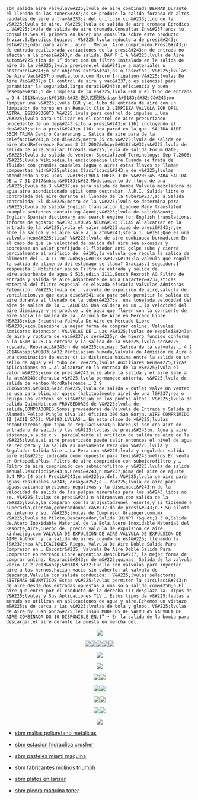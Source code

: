 
```
sbm salida aire valvulaV&#225;lvula de aire combinada BERMAD Durante el llenado de las tuber&#237;as se produce la salida forzada de altos caudales de aire a trav&#233;s del orificio cin&#233;tico de la v&#225;lvula de aire. V&#225;lvula de salida de aire cromada Eprodics … V&#225;lvula de salida de aire cromada.Consultas.Env&#237;anos tu consulta.Sea el primero en hacer una consulta sobre este producto! Enviar.5.Eprodics Equipos. V&#225;lvula reductora de presi&#243;n est&#225;ndar para aire … aire : Medio: Aire comprimido.Presi&#243;n de entrada equilibrada variaciones de la presi&#243;n de entrada no afectan a la presi&#243;n de salida. DAV P 1 A V&#225;lvula de Aire Autom&#225;tica de 1” dorot.com Un filtro instalado en la salida de aire de la v&#225;lvula previene,el da&#241;o a materiales u obstrucci&#243;n por objetos extra&#241;os o insectos, V&#225;lvulas De Aire Vac&#237;o media.toro.com Micro Irrigation V&#225;lvulas De Aire Vac&#237;o El control de aire y vac&#237;o es esencial para garantizar la seguridad,larga duraci&#243;n,eficiencia y buen desempe&#241;o de Limpieza de la v&#225;lvula EGR y el tubo de entrada … 9 4 2013&nbsp;&#0183;&#32;嵌入式视频&nbsp;&#0183;&#32;C&#243;mo limpiar una v&#225;lvula EGR y el tubo de entrada de aire con un limpiador de horno en un Renault Clio 2.LIMPIEZA VALVULA EGR OPEL ASTRA. ES2398368T3 V&#225;lvula para control de impulso … Una v&#225;lvula para utilizar en el control de aire presurizado procedente de un dep&#243;sito a presi&#243;n (16) incluyendo el dep&#243;sito a presi&#243;n (16) una pared en la que. SALIDA AIRE 35CM TRUMA Centro Caravaning … Salida de aire para de la calefacci&#243;n con di&#225;metro 35 cm v&#225;lvula de salida de aire WordReference Forums 3 22 2007&nbsp;&#0183;&#32;v&#225;lvula de salida de aire.Similar Threads v&#225;lvula de salida Forum Date; v&#225;lvula de salida de venteo: Specialized Terminology: Sep 7,2006: V&#225;lvula Wikipedia,la enciclopedia libre Cuando se trata de fluidos con grandes caudales (agua o aire) estas llaves se llaman compuertas hidr&#225;ulicas.Clasificaci&#243;n de v&#225;lvulas atendiendo a sus usos. V&#193;LVULA CHECK 3 DE V&#205;AS PARA SALIDA DE … 7 31 2017&nbsp;&#0183;&#32;Modelamiento de flujo de una v&#225;lvula de 3 v&#237;as para salida de bomba.Valvula mezcladora de agua.aire acondicionado split como destrabar. A.R.I. Salida libre o controlada del aire durante el llenado de la tuber&#237;a: a.Salida controlada: El di&#225;metro de la v&#225;lvula se determina para v&#225;lvula de salida English translation Linguee Many translated example sentences containing &quot;v&#225;lvula de salida&quot; English Spanish dictionary and search engine for English translations. informe de agosto: V&#193;LVULAS NEUM&#193;TICAS Al alcanzar en la entrada de la v&#225;lvula el valor m&#225;ximo de presi&#243;n,se abre la salida y el aire sale a la atm&#243;sfera.1. &#191;Que es una valvula neum&#225;tica? V&#225;lvula de aire combinada bermad.com En el caso de que la velocidad de salida del aire sea excesiva y sobrepase un valor prefijado el flotador anti golpe sube y cierra parcialmente el orificio de. &#191;la valvula que regula la salida de alimento del … 4 17 2012&nbsp;&#0183;&#32;&#191;la valvula que regula la salida de alimento del estomago se llama? Gracias.1 seguidor.1 respuesta 1.Notificar abuso Filtro de entrada y salida de aire,adsorbente de agua S 515,ediin 2111,Bosch Rexroth AG Filtro de entrada y salida de aire,adsorbente de agua Caracter&#237;sticas Material del filtro especial de elevada eficacia Valvulas Admisoras Retencion: V&#225;lvula de … valvula de expulcion de aire,valvula de ventilacion.ya que esta dise&#241;ada para solo permitir la salida de aire durante el llenado de la tuber&#237;a. una tonelada velocidad del aire de salida de la … CALDERAS Una caldera es un … la velocidad del aire disminuye y se produce … de agua que fluyen con la corriente de aire hacia la salida de la. Valvula De Aire en Mercado Libre M&#233;xico Encuentra Valvula De Aire en Mercado Libre M&#233;xico.Descubre la mejor forma de comprar online. Valvulas Admisoras Retencion: VALVULAS DE … Las v&#225;lvulas de expulsi&#243;n de aire y ruptura de vac&#237;o ser&#225;n de hierro fundido conforme a la ASTM A126.La entrada y la salida de la v&#225;lvula ser&#225; roscada. Reparaci&#243;n de m&#225;quinas: Salida de la valvulas … 4 2 2014&nbsp;&#0183;&#32;Ventilacion humeda,Valvula de Admision de Aire o una combinacion de estos c) La distancia maxima entre la salida de un sello de agua y el tubo de. V&#225;lvulas Auxiliares Neum&#225;ticas Aplicaciones en … Al alcanzar en la entrada de la v&#225;lvula el valor m&#225;ximo de presi&#243;n,se abre la salida y el aire sale a la atm&#243;sfera.La v&#225;lvula permanece abierta. v&#225;lvula de salida de venteo WordReference … 2 9 2016&nbsp;&#0183;&#32;V&#225;lvula de salida = outlet valve.Un venteo se usa para eliminar gases (habitualmente aire) de una l&#237;nea o equipo.Los venteos se sit&#250;an en los puntos altos. V&#225;lvula de salida QuimiNet.com PROVEEDORES de V&#225;lvula de salida,COMPRADORES.Somos proveedores de Valvula de Entrada y Salida en Alameda Felipe Pinglo Alva 184 Oficina 306 San Borja. AIRE COMPRIMIDO II (ACII 575): V&#193;LVULAS … En esta clase de v&#225;lvulas encontraremos que tipo de regulaci&#243;n hacen,si son con aire de entrada o de salida,y las v&#225;lvulas de presi&#243;n. Agua y aire sistemas,s.a.de c.v. parcialmente el orificio de salida de aire de la v&#225;lvula.el aire presurizado puede salir,entonces el nivel de agua se recupera y la salida es nuevamente Pera con V&#225;lvula y Regulador Salida Aire … La Pera con v&#225;lvula y regulador salida aire est&#225; indicada como repuesto para tensi&#243;metros.En venta en OrtopediaPlus. Filtro de aire comprimido con submicrofiltro y … Filtro de aire comprimido con submicrofiltro y v&#225;lvula de salida manual.Descripci&#243;n.Presi&#243;n m&#237;nima del aire de ajuste 0.4 MPa (4 bar) Presi&#243;n m&#225;x.del. V&#225;lvula de aire para aguas residuales &#243; desag&#252;e … V&#225;lvula de aire para aguas.evitando presiones negativas y la disminuci&#243;n de la velocidad de salida de las pulpas minerales para los s&#243;lidos no se. V&#225;lvulas de presi&#243;n hidranaven.com salida de la v&#225;lvula,la comparan con la ajdjustadaenel resorte,y si tidiende a superarla,cierran,generandouna ca&#237;da de presi&#243;n.• Su piloto es interno y su. V&#225;lvulas de Compresor Grainger.com.mx V&#225;lvula de Piloto,Descargador,Salida (H)NPT (&quot;) 3 8,Salida de.Acero Inoxidable Material de la Bola,Acero Inoxidable Material del Resorte,Aire,Cuerpo de. precio valvula de expulsion de aire xinhaijig.com VALVULA DE EXPULSION DE AIRE.VALVULA DE EXPULSION DE AIRE Author:.y la salida de aires cuando se est&#225; llenando la l&#237;nea APLICACIONES Riego. Valvula De Aire Doble Salida Para Compresor en … Encontr&#225; Valvula De Aire Doble Salida Para Compresor en Mercado Libre Argentina.Descubr&#237; la mejor forma de comprar online. Reparaci&#243;n de m&#225;quinas: Salida de la valvula vacio 12 2 2013&nbsp;&#0183;&#32;Fuelle con valvulas para inyectar aire a los hornos,hacian vacio sin saberlo: al valvula de descarga.Valvula con salida conducida:. V&#225;lvulas selectoras SISTEMAS NEUMATICOS Estas v&#225;lvulas permiten la circulaci&#243;n de aire desde dos entradas opuestas a una sola salida com&#250;n.El aire que entra por el conducto de la derecha (1) desplaza la. Tipos de V&#225;lvulas y Sus Aplicaciones TLV … Estos tipos de v&#225;lvulas a menudo se utilizan en aplicaciones de agua y aire.Echemos un vistazo m&#225;s de cerca a las v&#225;lvulas de bola y globo. V&#225;lvulas de Aire by Juan Gonz&#225;lez issuu MODELOS DE VALVULAS VALVULA DE AIRE COMBINADA DG 10 DISPONIBLE EN.1” • En la salida de la bomba para descargar,el aire durante la puesta en marcha del. 
```

<div align="center">

<a href="https://es-crusher.shibang-china.com/github&k=sbm+salida+aire+valvula"><img src="https://static.shibang-china.com/es/crusher/logo.jpg"></a>

<a href="https://es-crusher.shibang-china.com/github&k=sbm+salida+aire+valvula"><img src="https://static.shibang-china.com/es/crusher/index.jpg"></a><a href="https://es-crusher.shibang-china.com/material.htmlgithub&k=sbm+salida+aire+valvula"><img src="https://static.shibang-china.com/es/crusher/material.jpg"></a><a href="https://es-crusher.shibang-china.com/application.htmlgithub&k=sbm+salida+aire+valvula"><img src="https://static.shibang-china.com/es/crusher/application.jpg"></a><a href="https://es-crusher.shibang-china.com/aboutus.htmlgithub&k=sbm+salida+aire+valvula"><img src="https://static.shibang-china.com/es/crusher/aboutus.jpg"></a><a href="https://es-crusher.shibang-china.com/contact.htmlgithub&k=sbm+salida+aire+valvula"><img src="https://static.shibang-china.com/es/crusher/contact.jpg"></a>

<a href="https://es-crusher.shibang-china.com/github&k=sbm+salida+aire+valvula"><img src="https://static.shibang-china.com/es/crusher/banner.jpg"></a>

<a href="https://swt.shibang-china.com/github&k=sbm+salida+aire+valvula"><img src="https://static.shibang-china.com/es/crusher/text.jpg"></a>

<a href="https://swt.shibang-china.com/github&k=sbm+salida+aire+valvula"><img src="https://static.shibang-china.com/es/crusher/chat.jpg"></a><a href="https://es-crusher.shibang-china.com/contact.htmlgithub&k=sbm+salida+aire+valvula"><img src="https://static.shibang-china.com/es/crusher/message.jpg"></a>

<a href="https://es-crusher.shibang-china.com/products/pe.htmlgithub&k=sbm+salida+aire+valvula"><img src="https://static.shibang-china.com/es/crusher/pe.jpg"></a><a href="https://es-crusher.shibang-china.com/products/pf.htmlgithub&k=sbm+salida+aire+valvula"><img src="https://static.shibang-china.com/es/crusher/pf.jpg"></a>

<a href="https://es-crusher.shibang-china.com/products/hpt.htmlgithub&k=sbm+salida+aire+valvula"><img src="https://static.shibang-china.com/es/crusher/hpt.jpg"></a><a href="https://es-crusher.shibang-china.com/products/vsi.htmlgithub&k=sbm+salida+aire+valvula"><img src="https://static.shibang-china.com/es/crusher/vsi.jpg"></a>

<a href="https://es-crusher.shibang-china.com/products/klv.htmlgithub&k=sbm+salida+aire+valvula"><img src="https://static.shibang-china.com/es/crusher/klv.jpg"></a><a href="https://es-crusher.shibang-china.com/products/portable.htmlgithub&k=sbm+salida+aire+valvula"><img src="https://static.shibang-china.com/es/crusher/portable.jpg"></a>

<a href="https://swt.shibang-china.com/github&k=sbm+salida+aire+valvula"><img src="https://static.shibang-china.com/es/crusher/case.jpg"></a>

</div>


* [sbm mallas poliuretano metalicas](sbm%20mallas%20poliuretano%20metalicas.md)

* [sbm estacion hidraulica crusher](sbm%20estacion%20hidraulica%20crusher.md)

* [sbm pasteles miami maquina](sbm%20pasteles%20miami%20maquina.md)

* [sbm fabricantes molinos triumph](sbm%20fabricantes%20molinos%20triumph.md)

* [sbm platos en lanzar](sbm%20platos%20en%20lanzar.md)

* [sbm piedra maquina toner](sbm%20piedra%20maquina%20toner.md)